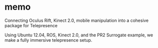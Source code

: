 memo
====

Connecting Oculus Rift, Kinect 2.0, mobile manipulation into a cohesive package for Telepresence

Using Ubuntu 12.04, ROS, Kinect 2.0, and the PR2 Surrogate example, we make a fully immersive telepresence setup.
